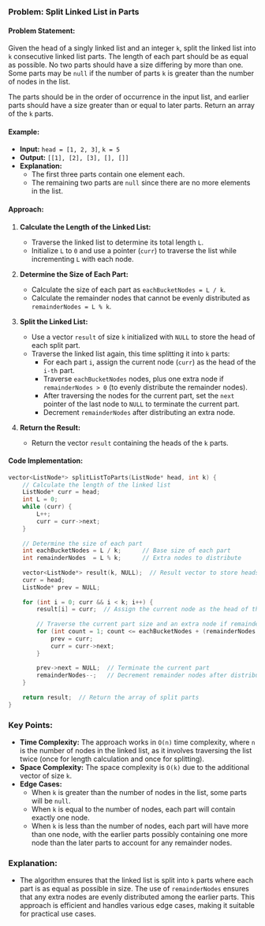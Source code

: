 ### **Problem: Split Linked List in Parts**

#### **Problem Statement:**
Given the head of a singly linked list and an integer `k`, split the linked list into `k` consecutive linked list parts. The length of each part should be as equal as possible. No two parts should have a size differing by more than one. Some parts may be `null` if the number of parts `k` is greater than the number of nodes in the list.

The parts should be in the order of occurrence in the input list, and earlier parts should have a size greater than or equal to later parts. Return an array of the `k` parts.

#### **Example:**
- **Input:** `head = [1, 2, 3]`, `k = 5`
- **Output:** `[[1], [2], [3], [], []]`
- **Explanation:**
  - The first three parts contain one element each.
  - The remaining two parts are `null` since there are no more elements in the list.

#### **Approach:**

1. **Calculate the Length of the Linked List:**
   - Traverse the linked list to determine its total length `L`.
   - Initialize `L` to `0` and use a pointer (`curr`) to traverse the list while incrementing `L` with each node.

2. **Determine the Size of Each Part:**
   - Calculate the size of each part as `eachBucketNodes = L / k`.
   - Calculate the remainder nodes that cannot be evenly distributed as `remainderNodes = L % k`.

3. **Split the Linked List:**
   - Use a vector `result` of size `k` initialized with `NULL` to store the head of each split part.
   - Traverse the linked list again, this time splitting it into `k` parts:
     - For each part `i`, assign the current node (`curr`) as the head of the `i-th` part.
     - Traverse `eachBucketNodes` nodes, plus one extra node if `remainderNodes > 0` (to evenly distribute the remainder nodes).
     - After traversing the nodes for the current part, set the `next` pointer of the last node to `NULL` to terminate the current part.
     - Decrement `remainderNodes` after distributing an extra node.

4. **Return the Result:**
   - Return the vector `result` containing the heads of the `k` parts.

#### **Code Implementation:**

```cpp
vector<ListNode*> splitListToParts(ListNode* head, int k) {
    // Calculate the length of the linked list
    ListNode* curr = head;
    int L = 0;
    while (curr) {
        L++;
        curr = curr->next;
    }
    
    // Determine the size of each part
    int eachBucketNodes = L / k;      // Base size of each part
    int remainderNodes  = L % k;      // Extra nodes to distribute
    
    vector<ListNode*> result(k, NULL);  // Result vector to store heads of the parts
    curr = head;
    ListNode* prev = NULL;
    
    for (int i = 0; curr && i < k; i++) {
        result[i] = curr;  // Assign the current node as the head of the i-th part
        
        // Traverse the current part size and an extra node if remainderNodes > 0
        for (int count = 1; count <= eachBucketNodes + (remainderNodes > 0 ? 1 : 0); count++) {
            prev = curr;
            curr = curr->next;
        }
        
        prev->next = NULL;  // Terminate the current part
        remainderNodes--;   // Decrement remainder nodes after distributing one
    }
    
    return result;  // Return the array of split parts
}
```

### **Key Points:**
- **Time Complexity:** The approach works in `O(n)` time complexity, where `n` is the number of nodes in the linked list, as it involves traversing the list twice (once for length calculation and once for splitting).
- **Space Complexity:** The space complexity is `O(k)` due to the additional vector of size `k`.
- **Edge Cases:**
  - When `k` is greater than the number of nodes in the list, some parts will be `null`.
  - When `k` is equal to the number of nodes, each part will contain exactly one node.
  - When `k` is less than the number of nodes, each part will have more than one node, with the earlier parts possibly containing one more node than the later parts to account for any remainder nodes.

### **Explanation:**
- The algorithm ensures that the linked list is split into `k` parts where each part is as equal as possible in size. The use of `remainderNodes` ensures that any extra nodes are evenly distributed among the earlier parts. This approach is efficient and handles various edge cases, making it suitable for practical use cases.
